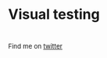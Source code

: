 <meta nopublish/>

# Visual testing


### 

<br>

<div style="font-size: small;">Find me on <a href="http://twitter.com/dhanji">twitter</a></div>
